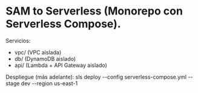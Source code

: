 # SAM to Serverless (Monorepo con Serverless Compose).

Servicios:
- vpc/  (VPC aislada)
- db/   (DynamoDB aislado)
- api/  (Lambda + API Gateway aislado)

Despliegue (más adelante):
sls deploy --config serverless-compose.yml --stage dev --region us-east-1

